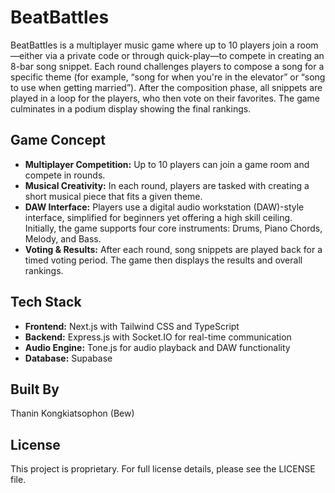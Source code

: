 # BeatBattles

BeatBattles is a multiplayer music game where up to 10 players join a room—either via a private code or through quick-play—to compete in creating an 8-bar song snippet. Each round challenges players to compose a song for a specific theme (for example, “song for when you're in the elevator” or “song to use when getting married”). After the composition phase, all snippets are played in a loop for the players, who then vote on their favorites. The game culminates in a podium display showing the final rankings.

## Game Concept

- **Multiplayer Competition:** Up to 10 players can join a game room and compete in rounds.
- **Musical Creativity:** In each round, players are tasked with creating a short musical piece that fits a given theme.
- **DAW Interface:** Players use a digital audio workstation (DAW)-style interface, simplified for beginners yet offering a high skill ceiling. Initially, the game supports four core instruments: Drums, Piano Chords, Melody, and Bass.
- **Voting & Results:** After each round, song snippets are played back for a timed voting period. The game then displays the results and overall rankings.

## Tech Stack

- **Frontend:** Next.js with Tailwind CSS and TypeScript  
- **Backend:** Express.js with Socket.IO for real-time communication  
- **Audio Engine:** Tone.js for audio playback and DAW functionality  
- **Database:** Supabase

## Built By

Thanin Kongkiatsophon (Bew) 

## License

This project is proprietary. For full license details, please see the LICENSE file.
